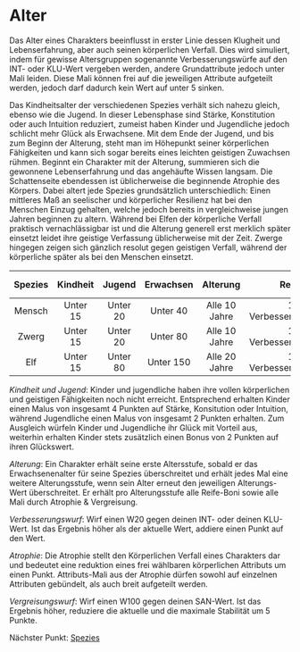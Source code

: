 # Alter
 
Das Alter eines Charakters beeinflusst in erster Linie dessen Klugheit und Lebenserfahrung, aber auch seinen körperlichen Verfall.
Dies wird simuliert, indem für gewisse Altersgruppen sogenannte Verbesserungswürfe auf den INT- oder KLU-Wert vergeben werden, andere Grundattribute jedoch unter Mali leiden.
Diese Mali können frei auf die jeweiligen Attribute aufgeteilt werden, jedoch darf dadurch kein Wert auf unter 5 sinken.

Das Kindheitsalter der verschiedenen Spezies verhält sich nahezu gleich, ebenso wie die Jugend.
In dieser Lebensphase sind Stärke, Konstitution oder auch Intuition reduziert, zumeist haben Kinder und Jugendliche jedoch schlicht mehr Glück als Erwachsene.
Mit dem Ende der Jugend, und bis zum Beginn der Alterung, steht man im Höhepunkt seiner körperlichen Fähigkeiten und kann sich sogar bereits eines leichten geistigen Zuwachsen rühmen.
Beginnt ein Charakter mit der Alterung, summieren sich die gewonnene Lebenserfahrung und das angehäufte Wissen langsam.
Die Schattenseite ebendessen ist üblicherweise die beginnende Atrophie des Körpers.
Dabei altert jede Spezies grundsätzlich unterschiedlich:
Einen mittleres Maß an seelischer und körperlicher Resilienz hat bei den Menschen Einzug gehalten, welche jedoch bereits in vergleichweise jungen Jahren beginnen zu altern.
Während bei Elfen der körperliche Verfall praktisch vernachlässigbar ist und die Alterung generell erst merklich später einsetzt leidet ihre geistige Verfassung üblicherweise mit der Zeit.
Zwerge hingegen zeigen sich gänzlich resolut gegen geistigen Verfall, während der körperliche später als bei den Menschen einsetzt.

| Spezies | Kindheit | Jugend   | Erwachsen | Alterung      | Reife               | Atrophie & Vergreisung         |
|:-------:|:--------:|:--------:|:---------:|:-------------:|:-------------------:|:------------------------------:|
| Mensch  | Unter 15 | Unter 20 | Unter 40  | Alle 10 Jahre | 1 Verbesserungswurf | 1 Atrophie, 1 Vergreisungswurf |
| Zwerg   | Unter 15 | Unter 20 | Unter 80  | Alle 10 Jahre | 1 Verbesserungswurf | 2 Atrophie                     |
| Elf     | Unter 15 | Unter 80 | Unter 150 | Alle 20 Jahre | 1 Verbesserungswurf | 2 Vergreisungswürfe            |

*Kindheit und Jugend*:
Kinder und jugendliche haben ihre vollen körperlichen und geistigen Fähigkeiten noch nicht erreicht.
Entsprechend erhalten Kinder einen Malus von insgesamt 4 Punkten auf Stärke, Konsitution oder Intuition, während Jugendliche einen Malus von insgesamt 2 Punkten erhalten.
Zum Ausgleich würfeln Kinder und Jugendliche ihr Glück mit Vorteil aus, weiterhin erhalten Kinder stets zusätzlich einen Bonus von 2 Punkten auf ihren Glückswert.

*Alterung*:
Ein Charakter erhält seine erste Altersstufe, sobald er das Erwachsenenalter für seine Spezies überschreitet und erhält jedes Mal eine weitere Alterungsstufe, wenn sein Alter erneut den jeweiligen Alterungs-Wert überschreitet.
Er erhält pro Alterungsstufe alle Reife-Boni sowie alle Mali durch Atrophie & Vergreisung.

*Verbesserungswurf*:
Wirf einen W20 gegen deinen INT- oder deinen KLU-Wert. Ist das Ergebnis höher als der aktuelle Wert, addiere einen Punkt auf den Wert.

*Atrophie*:
Die Atrophie stellt den Körperlichen Verfall eines Charakters dar und bedeutet eine reduktion eines frei wählbaren körperlichen Attributs um einen Punkt.
Attributs-Mali aus der Atrophie dürfen sowohl auf einzelnen Attributen gebündelt, als auch breit aufgeteilt werden.

*Vergreisungswurf*:
Wirf einen W100 gegen deinen SAN-Wert. Ist das Ergebnis höher, reduziere die aktuelle und die maximale Stabilität um 5 Punkte.

Nächster Punkt: [Spezies](https://github.com/Inkspill-Quatterpillard/Sinners-and-Saints-PnP/blob/main/Spezies.md)

